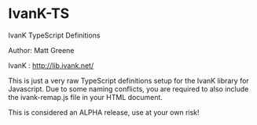 IvanK-TS
========
IvanK TypeScript Definitions

Author: Matt Greene

IvanK : http://lib.ivank.net/

This is just a very raw TypeScript definitions setup for the IvanK library for Javascript. Due to some naming conflicts,
you are required to also include the ivank-remap.js file in your HTML document.

This is considered an ALPHA release, use at your own risk!

